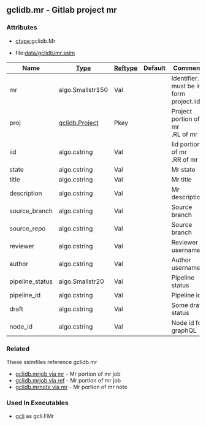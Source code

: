 ## gclidb.mr - Gitlab project mr


### Attributes
<a href="#attributes"></a>
* [ctype:](/txt/ssimdb/dmmeta/ctype.md)gclidb.Mr

* file:[data/gclidb/mr.ssim](/data/gclidb/mr.ssim)

|Name|[Type](/txt/ssimdb/dmmeta/ctype.md)|[Reftype](/txt/ssimdb/dmmeta/reftype.md)|Default|Comment|
|---|---|---|---|---|
|mr|algo.Smallstr150|Val||Identifier. must be in form project.iid|
|proj|[gclidb.Project](/txt/ssimdb/gclidb/project.md)|Pkey||Project portion of mr<br>.RL of mr|
|iid|algo.cstring|Val||Iid portion of mr<br>.RR of mr|
|state|algo.cstring|Val||Mr state|
|title|algo.cstring|Val||Mr title|
|description|algo.cstring|Val||Mr description|
|source_branch|algo.cstring|Val||Source branch|
|source_repo|algo.cstring|Val||Source branch|
|reviewer|algo.cstring|Val||Reviewer username|
|author|algo.cstring|Val||Author username|
|pipeline_status|algo.Smallstr20|Val||Pipeline status|
|pipeline_id|algo.cstring|Val||Pipeline id|
|draft|algo.cstring|Val||Some draft status|
|node_id|algo.cstring|Val||Node id for graphQL|

### Related
<a href="#related"></a>
These ssimfiles reference gclidb.mr

* [gclidb.mrjob via mr](/txt/ssimdb/gclidb/mrjob.md) - Mr portion of mr job 
* [gclidb.mrjob via ref](/txt/ssimdb/gclidb/mrjob.md) - Mr portion of mr job 
* [gclidb.mrnote via mr](/txt/ssimdb/gclidb/mrnote.md) - Mr portion of mr note

### Used In Executables
<a href="#used-in-executables"></a>
* [gcli](/txt/exe/gcli/README.md) as gcli.FMr

